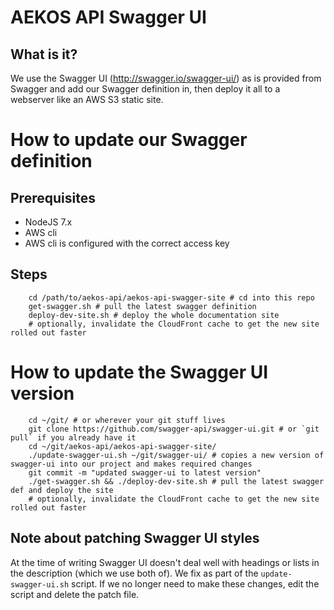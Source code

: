# AEKOS API Swagger UI
## What is it?
We use the Swagger UI (http://swagger.io/swagger-ui/) as is provided from Swagger and add our Swagger definition in, then deploy it all to a webserver like an AWS S3 static site.

# How to update our Swagger definition
## Prerequisites
 - NodeJS 7.x
 - AWS cli
 - AWS cli is configured with the correct access key
## Steps

        cd /path/to/aekos-api/aekos-api-swagger-site # cd into this repo
        get-swagger.sh # pull the latest swagger definition
        deploy-dev-site.sh # deploy the whole documentation site
        # optionally, invalidate the CloudFront cache to get the new site rolled out faster

# How to update the Swagger UI version

        cd ~/git/ # or wherever your git stuff lives
        git clone https://github.com/swagger-api/swagger-ui.git # or `git pull` if you already have it
        cd ~/git/aekos-api/aekos-api-swagger-site/
        ./update-swagger-ui.sh ~/git/swagger-ui/ # copies a new version of swagger-ui into our project and makes required changes
        git commit -m "updated swagger-ui to latest version"
        ./get-swagger.sh && ./deploy-dev-site.sh # pull the latest swagger def and deploy the site
        # optionally, invalidate the CloudFront cache to get the new site rolled out faster

## Note about patching Swagger UI styles
At the time of writing Swagger UI doesn't deal well with headings or lists in the description (which we use both of). We fix as part of the `update-swagger-ui.sh` script. If we no longer need to make these changes, edit the script and delete the patch file.
